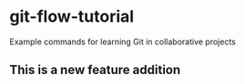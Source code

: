# git-flow-tutorial
Example commands for learning Git in collaborative projects 

## This is a new feature addition
